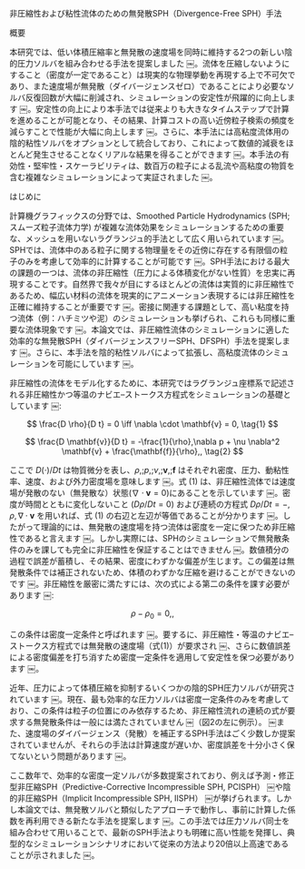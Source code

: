 非圧縮性および粘性流体のための無発散SPH（Divergence-Free SPH）手法

概要

本研究では、低い体積圧縮率と無発散の速度場を同時に維持する2つの新しい陰的圧力ソルバを組み合わせる手法を提案しました ￼。流体を圧縮しないようにすること（密度が一定であること）は現実的な物理挙動を再現する上で不可欠であり、また速度場が無発散（ダイバージェンスゼロ）であることにより必要なソルバ反復回数が大幅に削減され、シミュレーションの安定性が飛躍的に向上します ￼。安定性の向上により本手法では従来よりも大きなタイムステップで計算を進めることが可能となり、その結果、計算コストの高い近傍粒子検索の頻度を減らすことで性能が大幅に向上します ￼。さらに、本手法には高粘度流体用の陰的粘性ソルバをオプションとして統合しており、これによって数値的減衰をほとんど発生させることなくリアルな結果を得ることができます ￼。本手法の有効性・堅牢性・スケーラビリティは、数百万の粒子による乱流や高粘度の物質を含む複雑なシミュレーションによって実証されました ￼。

はじめに

計算機グラフィックスの分野では、Smoothed Particle Hydrodynamics (SPH; スムーズ粒子流体力学) が複雑な流体効果をシミュレーションするための重要な、メッシュを用いないラグランジュ的手法として広く用いられています ￼。SPHでは、流体中のある粒子に関する物理量をその近傍に存在する有限個の粒子のみを考慮して効率的に計算することが可能です ￼。SPH手法における最大の課題の一つは、流体の非圧縮性（圧力による体積変化がない性質）を忠実に再現することです。自然界で我々が目にするほとんどの流体は実質的に非圧縮性であるため、幅広い材料の流体を現実的にアニメーション表現するには非圧縮性を正確に維持することが重要です ￼。密接に関連する課題として、高い粘度を持つ流体（例：ハチミツや泥）のシミュレーションも挙げられ、これらも同様に重要な流体現象です ￼。本論文では、非圧縮性流体のシミュレーションに適した効率的な無発散SPH（ダイバージェンスフリーSPH、DFSPH）手法を提案します ￼。さらに、本手法を陰的粘性ソルバによって拡張し、高粘度流体のシミュレーションを可能にしています ￼。

非圧縮性の流体をモデル化するために、本研究ではラグランジュ座標系で記述される非圧縮性かつ等温のナビエ–ストークス方程式をシミュレーションの基礎としています ￼:

$$
\frac{D \rho}{D t} = 0 \iff \nabla \cdot \mathbf{v} = 0,
\tag{1}
$$

$$
\frac{D \mathbf{v}}{D t} = -\frac{1}{\rho},\nabla p + \nu \nabla^2 \mathbf{v} + \frac{\mathbf{f}}{\rho},,
\tag{2}
$$

ここで $D(\cdot)/Dt$ は物質微分を表し、$\rho,; p,; \nu,; \mathbf{v},; \mathbf{f}$ はそれぞれ密度、圧力、動粘性率、速度、および外力密度場を意味します ￼。式 (1) は、非圧縮性流体では速度場が発散のない（無発散な）状態($\nabla \cdot \mathbf{v} = 0$)にあることを示しています ￼。密度が時間とともに変化しないこと ($D\rho/Dt = 0$) および連続の方程式 $D\rho/Dt = -,\rho,\nabla \cdot \mathbf{v}$ を用いれば、式 (1) の右辺と左辺が等価であることが分かります ￼。したがって理論的には、無発散の速度場を持つ流体は密度を一定に保つため非圧縮性であると言えます ￼。しかし実際には、SPHのシミュレーションで無発散条件のみを課しても完全に非圧縮性を保証することはできません ￼。数値積分の過程で誤差が蓄積し、その結果、密度にわずかな偏差が生じます。この偏差は無発散条件では補正されないため、体積のわずかな圧縮を避けることができないのです ￼。非圧縮性を厳密に満たすには、次の式による第二の条件を課す必要があります ￼:

$$
\rho - \rho_0 = 0,,
\tag{3}
$$

この条件は密度一定条件と呼ばれます ￼。要するに、非圧縮性・等温のナビエ–ストークス方程式では無発散の速度場（式(1)）が要求され ￼、さらに数値誤差による密度偏差を打ち消すため密度一定条件を適用して安定性を保つ必要があります ￼。

近年、圧力によって体積圧縮を抑制するいくつかの陰的SPH圧力ソルバが研究されています ￼。現在、最も効率的な圧力ソルバは密度一定条件のみを考慮しており、この条件は粒子の位置にのみ依存するため、非圧縮性流れの連続の式が要求する無発散条件は一般には満たされていません ￼（図2の左に例示）。 ￼また、速度場のダイバージェンス（発散）を補正するSPH手法はごく少数しか提案されていませんが、それらの手法は計算速度が遅いか、密度誤差を十分小さく保てないという問題があります ￼。

ここ数年で、効率的な密度一定ソルバが多数提案されており、例えば予測・修正型非圧縮SPH（Predictive-Corrective Incompressible SPH, PCISPH） ￼や陰的非圧縮SPH（Implicit Incompressible SPH, IISPH） ￼が挙げられます。しかし本論文では、無発散ソルバと類似したアプローチで動作し、事前に計算した係数を再利用できる新たな手法を提案します ￼。この手法では圧力ソルバ同士を組み合わせて用いることで、最新のSPH手法よりも明確に高い性能を発揮し、典型的なシミュレーションシナリオにおいて従来の方法より20倍以上高速であることが示されました ￼。
